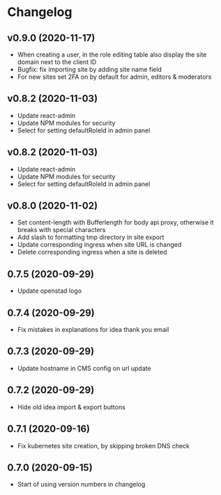 # Changelog
## v0.9.0 (2020-11-17)
* When creating a user, in the role editing table also display the site domain next to the client ID
* Bugfix: fix importing site by adding site name field
* For new sites set 2FA on by default for admin, editors & moderators

## v0.8.2 (2020-11-03)
* Update react-admin
* Update NPM modules for security
* Select for setting defaultRoleId in admin panel

## v0.8.2 (2020-11-03)
* Update react-admin
* Update NPM modules for security
* Select for setting defaultRoleId in admin panel

## v0.8.0 (2020-11-02)
* Set content-length with Bufferlength for body api proxy, otherwise it breaks with special characters
* Add slash to formatting tmp directory in site export  
* Update corresponding ingress when site URL is changed
* Delete corresponding ingress when a site is deleted

## 0.7.5 (2020-09-29)
* Update openstad logo

## 0.7.4 (2020-09-29)
* Fix mistakes in explanations for idea thank you email

## 0.7.3 (2020-09-29)
* Update hostname in CMS config on url update

## 0.7.2 (2020-09-29)
* Hide old idea import & export buttons

## 0.7.1 (2020-09-16)
* Fix kubernetes site creation, by skipping broken DNS check

## 0.7.0 (2020-09-15)
* Start of using version numbers in changelog

